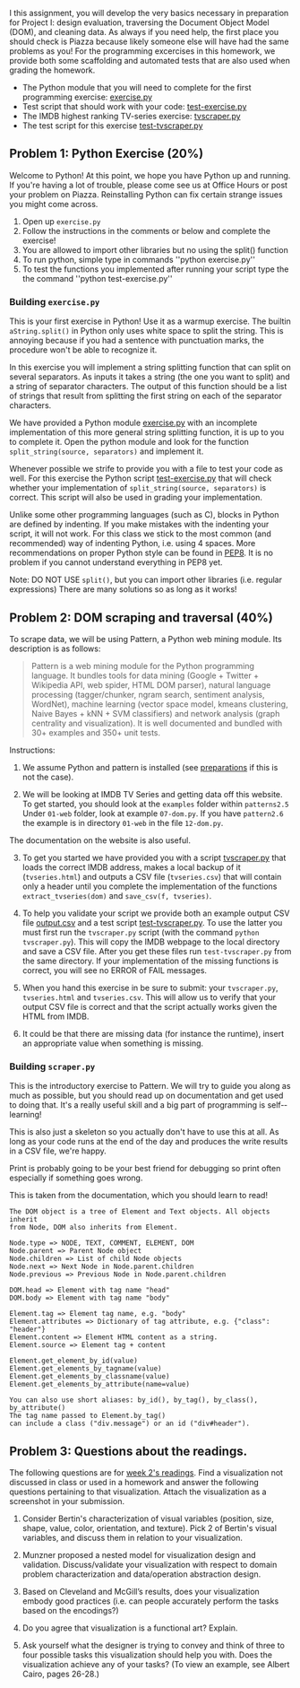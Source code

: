 I this assignment, you will develop the very basics necessary in preparation for
Project I: design evaluation, traversing the Document Object Model (DOM), and
cleaning data. As always if you need help, the first place you should check is 
Piazza because likely someone else will have had the same problems as you!
For the programming excercises in this homework, we provide both some
scaffolding and automated tests that are also used when grading the homework.

* The Python module that you will need to complete for the first programming
  exercise: [exercise.py]
* Test script that should work with your code: [test-exercise.py]
* The IMDB highest ranking TV-series exercise: [tvscraper.py]
* The test script for this exercise [test-tvscraper.py]

[exercise.py]: exercise.py
[test-exercise.py]: test-exercise.py
[tvscraper.py]: tvscraper.py
[test-tvscraper.py]: test-tvscraper.py


## Problem 1: Python Exercise (20%)

Welcome to Python! At this point, we hope you have Python up and running. If
you're having a lot of trouble, please come see us at Office Hours or post your
problem on Piazza. Reinstalling Python can fix certain strange issues you might
come across.

1. Open up `exercise.py`
2. Follow the instructions in the comments or below and complete the exercise!
3. You are allowed to import other libraries but no using the split() function
4. To run python, simple type in commands ''python exercise.py''
5. To test the functions you implemented after running your script type the
   the command ''python test-exercise.py''

### Building `exercise.py`

This is your first exercise in Python! Use it as a warmup exercise. The
built­in `aString.split()` in Python only uses white­ space to split the string.
This is annoying because if you had a sentence with punctuation marks, the
procedure won't be able to recognize it.

In this exercise you will implement a string splitting function that can split
on several separators. As inputs it takes a string (the one you want to split)
and a string of separator characters. The output of this function should be a
list of strings that result from splitting the first string on each of the 
separator characters.

We have provided a Python module [exercise.py] with an incomplete
implementation of this more general string splitting function, it is up to you
to complete it. Open the python module and look for the function
`split_string(source, separators)` and implement it.

Whenever possible we strife to provide you with a file to test your code as
well. For this exercise the Python script [test-exercise.py] that will check
whether your implementation of `split_string(source, separators)` is correct.
This script will also be used in grading your implementation.

Unlike some other programming languages (such as C), blocks in Python are
defined by indenting. If you make mistakes with the indenting your script,
it will not work. For this class we stick to the most common (and 
recommended) way of indenting Python, i.e. using 4 spaces. More
recommendations on proper Python style can be found in [PEP8]. It is no
problem if you cannot understand everything in PEP8 yet.

[PEP8]: http://www.python.org/dev/peps/pep-0008/

Note: DO NOT USE `split()`, but you can import other libraries (i.e. regular
expressions) There are many solutions so as long as it works!

## Problem 2: DOM scraping and traversal (40%)

To scrape data, we will be using Pattern, a Python web mining module. Its
description is as follows:

> Pattern is a web mining module for the Python programming language. It bundles
> tools for data mining (Google + Twitter + Wikipedia API, web spider, HTML DOM
> parser), natural language processing (tagger/chunker, n­gram search, sentiment
> analysis, WordNet), machine learning (vector space model, k­means clustering,
> Naive Bayes + k­NN + SVM classifiers) and network analysis (graph centrality
> and visualization). It is well documented and bundled with 30+ examples and
> 350+ unit tests.

Instructions:

1. We assume Python and pattern is installed (see [preparations] if this is not
the case).

2. We will be looking at IMDB TV Series and getting data off this website. To
get started, you should look at the `examples` folder within `patterns­2.5`
Under `01-web` folder, look at example `07-dom.py`. If you have `pattern2.6`
the example is in directory `01-web` in the file `12-dom.py`.


The documentation on the
website is also useful.

3. To get you started we have provided you with a script [tvscraper.py] that 
loads the correct IMDB address, makes a local backup of it (`tvseries.html`)
and outputs a CSV file (`tvseries.csv`) that will contain only a header until
you complete the implementation of the functions `extract_tvseries(dom)` and
`save_csv(f, tvseries)`.

4. To help you validate your script we provide both an example output CSV
file [output.csv] and a test script [test-tvscraper.py]. To use the latter you
must first run the `tvscraper.py` script (with the command 
`python tvscraper.py`). This will copy the IMDB webpage to the local directory
and save a CSV file. After you get these files run `test-tvscraper.py` from 
the same directory. If your implementation of the missing functions is
correct, you will see no ERROR of FAIL messages.

5. When you hand this exercise in be sure to submit: your `tvscraper.py`, 
`tvseries.html` and `tvseries.csv`. This will allow us to verify that your
output CSV file is correct and that the script actually works given the HTML
from IMDB.

6. It could be that there are missing data (for instance the runtime), insert
   an appropriate value when something is missing.

[output.csv]: output.csv
[test-tvscraper.py]: test-tvscraper.py
[preparations]: http://data3.mprog.nl/homework/preparations

### Building `scraper.py`

This is the introductory exercise to Pattern. We will try to guide you along as
much as possible, but you should read up on documentation and get used to doing
that. It's a really useful skill and a big part of programming is 
self-­learning!

This is also just a skeleton so you actually don't have to use this at all. As
long as your code runs at the end of the day and produces the write results in
a CSV file, we're happy.

Print is probably going to be your best friend for debugging so print often
especially if something goes wrong.

This is taken from the documentation, which you should learn to read!

	The DOM object is a tree of Element and Text objects. All objects inherit
	from Node, DOM also inherits from Element.
	
	Node.type => NODE, TEXT, COMMENT, ELEMENT, DOM
	Node.parent => Parent Node object
	Node.children => List of child Node objects
	Node.next => Next Node in Node.parent.children
	Node.previous => Previous Node in Node.parent.children
	
	DOM.head => Element with tag name "head"
	DOM.body => Element with tag name "body"
	
	Element.tag => Element tag name, e.g. "body"
	Element.attributes => Dictionary of tag attribute, e.g. {"class": "header"}
	Element.content => Element HTML content as a string.
	Element.source => Element tag + content
	
	Element.get_element_by_id(value)
	Element.get_elements_by_tagname(value)
	Element.get_elements_by_classname(value)
	Element.get_elements_by_attribute(name=value)
	
	You can also use short aliases: by_id(), by_tag(), by_class(), by_attribute()
	The tag name passed to Element.by_tag()
	can include a class ("div.message") or an id ("div#header").


## Problem 3: Questions about the readings.

The following questions are for [week 2's readings].
Find a visualization not discussed in class or used in a homework and answer
the following questions pertaining to that visualization. Attach the
visualization as a screenshot in your submission.

1. Consider Bertin's characterization of visual variables (position, size,
   shape, value, color, orientation, and texture). Pick 2 of Bertin's visual
   variables, and discuss them in relation to your visualization.

2. Munzner proposed a nested model for visualization design and validation.
   Discuss/validate your visualization with respect to domain problem
   characterization and data/operation abstraction design.

3. Based on Cleveland and McGill’s results, does your visualization embody good
   practices (i.e. can people accurately perform the tasks based on the 
   encodings?)

4. Do you agree that visualization is a functional art? Explain.

5. Ask yourself what the designer is trying to convey and think of three to
   four possible tasks this visualization should help you with. Does the
   visualization achieve any of your tasks? (To view an example, see Albert 
   Cairo, pages 26-­28.)

[week 2's readings]: /readings/reading-2

